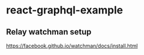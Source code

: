 # react-graphql-example

## Relay watchman setup

https://facebook.github.io/watchman/docs/install.html
